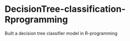 # DecisionTree-classification-Rprogramming
Built a decision tree classifier model in R-programming 
